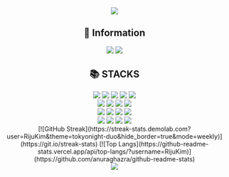 <div align=center><img src="https://capsule-render.vercel.app/api?type=waving&color=0489B1&height=80&width=1&section=header" /></div>
<div align=center><h2>🫡 Information</h2>
<a href="https://www.notion.so/Portfolio-f4cba5b11a7049c78f4078a96b5c8acd?pvs=4"><img src="https://img.shields.io/badge/Notion-000000?style=flat-square&logo=Notion&logoColor=white"/></a>
<a href="https://www.linkedin.com/in/%EB%A6%AC%EC%A3%BC-%EA%B9%80-285688247"><img src="https://img.shields.io/badge/linkedin-0A66C2?style=flat-square&logo=linkedin&logoColor=white"/></a>
</div>
<div align=center><h2>📚 STACKS</h2></div>
<div align=center> 
  <img src="https://img.shields.io/badge/kubernetes-326CE5?style=for-the-badge&logo=kubernetes&logoColor=white">
  <img src="https://img.shields.io/badge/linux-FCC624?style=for-the-badge&logo=linux&logoColor=black">
  <img src="https://img.shields.io/badge/helm-0F1689?style=for-the-badge&logo=helm&logoColor=white">
  <img src="https://img.shields.io/badge/git-F05032?style=for-the-badge&logo=git&logoColor=white">
  <img src="https://img.shields.io/badge/github-181717?style=for-the-badge&logo=github&logoColor=white">
  <br>
  <img src="https://img.shields.io/badge/java-007396?style=for-the-badge&logo=java&logoColor=white">
  <img src="https://img.shields.io/badge/python-3776AB?style=for-the-badge&logo=python&logoColor=white">
  <img src="https://img.shields.io/badge/javascript-F7DF1E?style=for-the-badge&logo=javascript&logoColor=black">
  <img src="https://img.shields.io/badge/node.js-339933?style=for-the-badge&logo=Node.js&logoColor=white">
  <br>
  <img src="https://img.shields.io/badge/postman-FF6C37?style=for-the-badge&logo=postman&logoColor=white">
  <img src="https://img.shields.io/badge/flask-000000?style=for-the-badge&logo=flask&logoColor=white">
  <img src="https://img.shields.io/badge/mysql-4479A1?style=for-the-badge&logo=mysql&logoColor=white">
  <img src="https://img.shields.io/badge/mariadb-003545?style=for-the-badge&logo=mariadb&logoColor=white">
  <br>
  <img src="https://img.shields.io/badge/react-61DAFB?style=for-the-badge&logo=react&logoColor=black">
  <img src="https://img.shields.io/badge/react native-1b1845?style=for-the-badge&logo=react&logoColor=#61DAFB">
  <img src="https://img.shields.io/badge/html5-E34F26?style=for-the-badge&logo=html5&logoColor=white">
  <img src="https://img.shields.io/badge/css-1572B6?style=for-the-badge&logo=css3&logoColor=white">
</div>
<div align=center>
[![GitHub Streak](https://streak-stats.demolab.com?user=RijuKim&theme=tokyonight-duo&hide_border=true&mode=weekly)](https://git.io/streak-stats)
[![Top Langs](https://github-readme-stats.vercel.app/api/top-langs/?username=RijuKim)](https://github.com/anuraghazra/github-readme-stats)
</div>
<div align=center><img src="https://capsule-render.vercel.app/api?type=waving&color=0489B1&height=80&width=1&section=footer" /></div>
